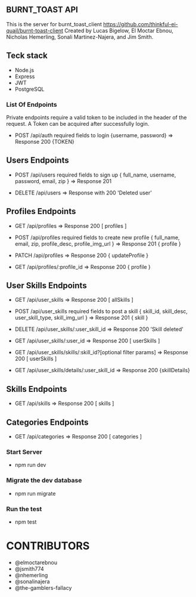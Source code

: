 ## BURNT_TOAST API 

This is the server for burnt_toast_client https://github.com/thinkful-ei-quail/burnt-toast-client
Created by Lucas Bigelow, El Moctar Ebnou, Nicholas Hemerling, Sonali Martinez-Najera, and Jim Smith.

## Teck stack

* Node.js
* Express
* JWT
* PostgreSQL

### List Of Endpoints 

Private endpoints require a valid token to be included in the header of the request. A Token can be acquired after successfully login.

* POST /api/auth required fields to login {username, password}
=> Response 200 {TOKEN}

## Users Endpoints

* POST /api/users required fields to sign up { full_name, username, password, email, zip }
=> Response 201

* DELETE /api/users
=> Response with 200 'Deleted user'

## Profiles Endpoints

* GET /api/profiles 
=> Response 200  [ profiles ]

* POST /api/profiles required fields to create new profile { full_name, email, zip, profile_desc, profile_img_url }
=> Response 201 { profile }

* PATCH /api/profiles 
=> Response 200 { updateProfile }

* GET /api/profiles/:profile_id 
=> Response 200 { profile }

## User Skills Endpoints

* GET /api/user_skills
=> Response 200 [ allSkills ]

* POST /api/user_skills required fields to post a skill { skill_id, skill_desc, user_skill_type, skill_img_url }
=> Response 201 { skill }

* DELETE /api/user_skills/:user_skill_id 
=> Response 200 'Skill deleted'

* GET /api/user_skills/:user_id
=> Response 200 [ userSkills ]

* GET /api/user_skills/skills/:skill_id?[optional filter params]
=> Response 200 [ userSkills ]

* GET /api/user_skills/details/:user_skill_id
=> Response 200 {skillDetails}

## Skills Endpoints

* GET /api/skills
=> Response 200 [ skills ]

## Categories Endpoints

* GET /api/categories
=> Response 200 [ categories ]


### Start Server

* npm run dev

### Migrate the dev database

* npm run migrate

### Run the test

* npm test

# CONTRIBUTORS

* @elmoctarebnou
* @jsmith774
* @nhemerling
* @sonalinajera
* @the-gamblers-fallacy



